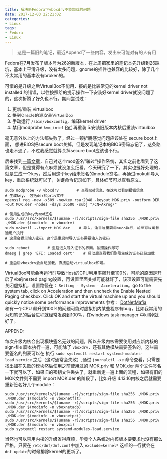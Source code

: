 ```yaml
---
title: 解决新Fedora下vboxdrv不能加载的问题
date: 2017-12-03 22:21:02
categories:
- Linux
tags:
- Fedora
- Linux
---
```

> 这是一篇旧的笔记，最近Append了一些内容，发出来可能对有的人有用

Fedora在7月发布了版本号为26的新版本，在上周把家里的笔记本先升级到26踩坑，基本上平滑升级，没有太多问题，gnome的插件也兼容的比较好，除了几个不太常用的基本没有broken的。

可惜的是升级之后VirtualBox不能用，报的是比较常见的kernel driver not installed 的错误，以往按照给的提示操作一下安装好kernel driver就没问题了的，这次折腾了好久也不行。期间尝试过：

1. 更新/重装 virtualbox
2. 换到Oracle的源安装VirtualBox
3. 手动运行 `/sbin/vboxconfig`，编译kernel driver
4. 禁用modprobe `kvm_intel` [Ref](http://www.linuxquestions.org/questions/linux-newbie-8/modprobe-vboxdrv-error-i%27m-stuck-for-3days-4175493638/)  再重装
5.安装旧版本内核后重装virtaulbox

毫无意外以上的方法都失败了，经过一顿折腾感觉问题应该处在 secure boot上面， 想进BIOS把secure boot关掉，但是发现笔记本的BIOS密码忘记了，这条路也走不通了，不过我感觉就算关掉secure boot应该也不行。

后来找到[一篇文章](https://gorka.eguileor.com/vbox-vmware-in-secureboot-linux/  )，自己对这个mod签名"骗过"操作系统，其实之前也看到了这篇文章，但是觉得有点麻烦就没怎么细看，今天研究了一下，其实也挺好处理的，就是生成一个key，然后用这个key给未签名的module签名，再通过mokutil导入key，重启系统就可以了，关键命令记录如下，具体细节可以查看原文。

```
sudo modprobe -v vboxdrv        # 查看mod信息，在这可以看到报错信息
# 生成key， 包括der和priv文件
openssl req -new -x509 -newkey rsa:2048 -keyout MOK.priv -outform DER -out MOK.der -nodes -days 36500 -subj "/CN=Akrog/"

# 使用生成的key为mod签名
sudo /usr/src/kernels/$(uname -r)/scripts/sign-file sha256 ./MOK.priv ./MOK.der $(modinfo -n vboxdrv)
sudo mokutil --import MOK.der    # 导入，注意这里要用sudo执行，前面可以用普通用户执行
# 这里会提示输入密码，这个是重启时导入证书需要输入的密码

sudo reboot        # 重启进入导入证书的界面，按照操作即可
dmesg | grep 'EFI: Loaded cert'    # 启动后查看我们刚刚生成的证书已经加载

# 重启后vboxdrv会自动加载，直接启动virtualbox即可。
```

VirtualBox可能会再运行时导致Host的CPU利用率飙升至100%，可能的原因是开启了vb的nested paging设置，再设置里面关掉可能就好了，该项设置可能需要先关闭虚拟机，设置路径在： `Setting - System - Acceleration`。go to the system tab, click on Acceleration and then uncheck the Enable Nested Paging checkbox.  Click OK and start the virtual machine up and you should quickly notice some performance improvements 参考： [DotNetMafia](http://www.dotnetmafia.com/blogs/dotnettipoftheday/archive/2010/09/22/fix-high-guest-cpu-utilization-in-virtualbox-by-disabling-nested-paging.aspx)  
和有一个CPU 飙升到100%的问题可能时虚拟机内某些程序有bug，比如我常用的为知笔记的后台进程就经常发疯到100%，在windows task manager 中kill掉就好了。

APPEND:

每次升级内核会出现模块签名无效的问题，所以升级内核需要使用对应新内核的 sign-file 脚本执行一遍，可能除了 `vboxdrv`，还有其他模块需要签名的，这些需要签名的列表可以在 执行 `sudo systemctl restart systemd-modules-load.service` 之后（这时通常会失败）,通过 `journalctl -xe` 命令查看，只需要找出加在失败的模块然后使用之前使用过的 MOK.priv 和 MOK.der 两个文件签名一下就可以了，如果旧的密钥文件丢失了，就重新走一遍上面的流程，如果有旧的MOK文件则不需要 import MOK.der 的阶段了，比如升级 4.13.16内核之后就需要重新签名好几个module：

```
sudo /usr/src/kernels/$(uname -r)/scripts/sign-file sha256 ./MOK.priv ./MOK.der $(modinfo -n vboxnetflt)
sudo /usr/src/kernels/$(uname -r)/scripts/sign-file sha256 ./MOK.priv ./MOK.der $(modinfo -n vboxnetadp)
sudo /usr/src/kernels/$(uname -r)/scripts/sign-file sha256 ./MOK.priv ./MOK.der $(modinfo -n vboxnetpci)
sudo /usr/src/kernels/$(uname -r)/scripts/sign-file sha256 ./MOK.priv ./MOK.der $(modinfo -n vboxpci)   
sudo systemctl restart systemd-modules-load.service
```

当然也可以禁用内核的升级省得麻烦，毕竟个人系统对内核版本要要求也没有那么严格，只要在 `/etc/dnf/dnf.conf`中加入 `exclude=kernel*` 这样的一行就会在 `dnf update`的时候排除kernel的更新了。

